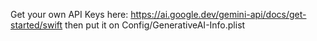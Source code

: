 Get your own API Keys here: https://ai.google.dev/gemini-api/docs/get-started/swift
then put it on Config/GenerativeAI-Info.plist
